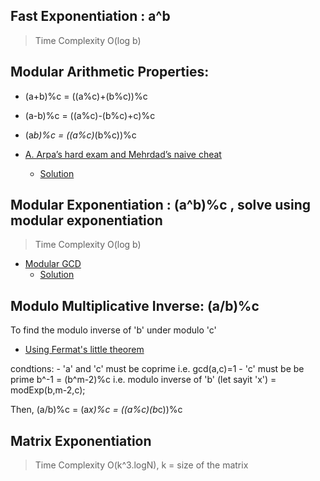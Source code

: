 ## Fast Exponentiation : a^b
> Time Complexity O(log b)

## Modular Arithmetic Properties:
   * (a+b)%c = ((a%c)+(b%c))%c
   * (a-b)%c = ((a%c)-(b%c)+c)%c
   * (a*b)%c = ((a%c)*(b%c))%c

   * [A. Arpa’s hard exam and Mehrdad’s naive cheat](https://codeforces.com/problemset/problem/742/A)
      * [Solution](https://github.com/ravi-poddar/Competitive-Programming/tree/master/Exponentiation/arpha.cpp)

## Modular Exponentiation : (a^b)%c , solve using modular exponentiation
> Time Complexity O(log b)
   * [Modular GCD](https://www.codechef.com/problems/GCDMOD)
      * [Solution](https://github.com/ravi-poddar/Competitive-Programming/tree/master/Exponentiation/gcdusingmodulo.cpp)

## Modulo Multiplicative Inverse: (a/b)%c
 To find the modulo inverse of 'b' under modulo 'c'
   * [Using Fermat's little theorem](https://github.com/ravi-poddar/Competitive-Programming/tree/master/Exponentiation/moduloInverseUsingFermat.cpp)
   
   condtions:
      - 'a' and 'c' must be coprime i.e. gcd(a,c)=1
      - 'c' must be be prime
   b^-1 = (b^m-2)%c
   i.e. modulo inverse of 'b' (let sayit 'x') = modExp(b,m-2,c);

   Then, (a/b)%c = (a*x)%c = ((a%c)(b*c))%c


## Matrix Exponentiation
>Time Complexity  O(k^3.logN), k = size of the matrix
